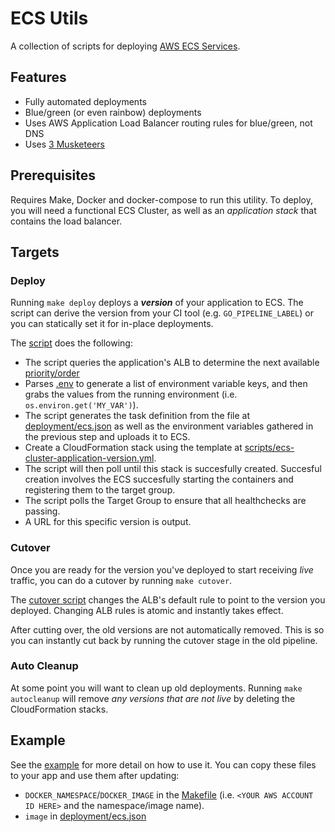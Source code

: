 # ECS Utils

A collection of scripts for deploying [AWS ECS Services](https://docs.aws.amazon.com/AmazonECS/latest/developerguide/ecs_services.html).

## Features

  * Fully automated deployments
  * Blue/green (or even rainbow) deployments
  * Uses AWS Application Load Balancer routing rules for blue/green, not DNS
  * Uses [3 Musketeers](https://3musketeers.io/)

## Prerequisites

Requires Make, Docker and docker-compose to run this utility. To deploy, you will need a functional ECS Cluster, as well as an _application stack_ that contains the load balancer.

## Targets

### Deploy

Running `make deploy` deploys a _**version**_ of your application to ECS. The script can derive the version from your CI tool (e.g. `GO_PIPELINE_LABEL`) or you can statically set it for in-place deployments.

The [script](scripts/deploy.py) does the following:

  * The script queries the application's ALB to determine the next available [priority/order](https://docs.aws.amazon.com/elasticloadbalancing/latest/application/listener-update-rules.html)
  * Parses [.env](.env.template) to generate a list of environment variable keys, and then grabs the values from the running environment (i.e. `os.environ.get('MY_VAR')`).
  * The script generates the task definition from the file at [deployment/ecs.json](examples/deployment/ecs.json) as well as the environment variables gathered in the previous step and uploads it to ECS.
  * Create a CloudFormation stack using the template at [scripts/ecs-cluster-application-version.yml](scripts/ecs-cluster-application-version.yml).
  * The script will then poll until this stack is succesfully created. Succesful creation involves the ECS succesfully starting the containers and registering them to the target group.
  * The script polls the Target Group to ensure that all healthchecks are passing.
  * A URL for this specific version is output.

### Cutover

Once you are ready for the version you've deployed to start receiving _live_ traffic, you can do a cutover by running `make cutover`.

The [cutover script](scripts/cutover.py) changes the ALB's default rule to point to the version you deployed. Changing ALB rules is atomic and instantly takes effect.

After cutting over, the old versions are not automatically removed. This is so you can instantly cut back by running the cutover stage in the old pipeline.

### Auto Cleanup

At some point you will want to clean up old deployments. Running `make autocleanup` will remove _any versions that are not live_ by deleting the CloudFormation stacks.

## Example

See the [example](example/) for more detail on how to use it. You can copy these files to your app and use them after updating:

  * `DOCKER_NAMESPACE`/`DOCKER_IMAGE` in the [Makefile](example/Makefile) (i.e. `<YOUR AWS ACCOUNT ID HERE>` and the namespace/image name).
  * `image` in [deployment/ecs.json](examples/deployment/ecs.json)
